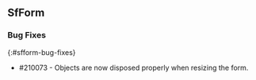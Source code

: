 ## SfForm

### Bug Fixes
{:#sfform-bug-fixes}

*	\#210073 - Objects are now disposed properly when resizing the form.